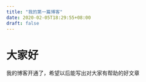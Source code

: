 ```yaml
---
title: "我的第一篇博客"
date: 2020-02-05T18:29:55+08:00
draft: false
---
```


# 大家好

我的博客开通了，希望以后能写出对大家有帮助的好文章
